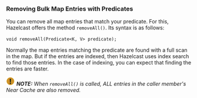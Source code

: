 

### Removing Bulk Map Entries with Predicates

You can remove all map entries that match your predicate. For this, Hazelcast offers the method `removeAll()`. Its syntax is as follows:

```
void removeAll(Predicate<K, V> predicate);
```

Normally the map entries matching the predicate are found with a full scan in the map. But if the entries are indexed, then Hazelcast uses index search to find those entries. In the case of indexing, you can expect that finding the entries are faster.


![Note](../../images/NoteSmall.jpg) ***NOTE:*** *When `removeAll()` is called, ALL entries in the caller member's Near Cache are also removed.*

